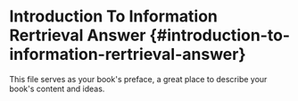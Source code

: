 # Introduction To Information Rertrieval Answer {#introduction-to-information-rertrieval-answer}

This file serves as your book&#039;s preface, a great place to describe your book&#039;s content and ideas.